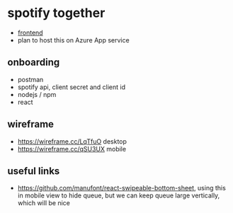 # spotify together

- [frontend](https://nitrous.netlify.app/)
- plan to host this on Azure App service

## onboarding
- postman
- spotify api, client secret and client id
- nodejs / npm
- react



## wireframe
- https://wireframe.cc/LqTfuO desktop
- https://wireframe.cc/qSU3UX mobile 


## useful links

- https://github.com/manufont/react-swipeable-bottom-sheet, using this in mobile view to hide queue, but we can keep queue large vertically, which will be nice
